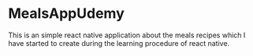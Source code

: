 # MealsAppUdemy
This is an simple react native application about the meals recipes which I have started to  create during the learning procedure of react native.

